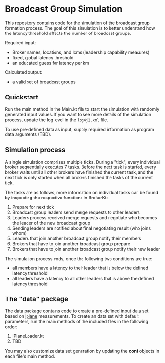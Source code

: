 # Broadcast Group Simulation

This repository contains code for the simulation of the broadcast group formation process.
The goal of this simulation is to better understand how the latency threshold affects the number of broadcast groups.

Required input:
- Broker names, locations, and lcms (leadership capability measures)
- fixed, global latency threshold
- an educated guess for latency per km

Calculated output:
- a valid set of broadcast groups

## Quickstart

Run the main method in the Main.kt file to start the simulation with randomly generated input values.
If you want to see more details of the simulation process, update the log level in the `log4j2.xml` file.

To use pre-defined data as input, supply required information as program data arguments (TBD).

## Simulation process

A single simulation comprises multiple ticks.
During a "tick", every individual broker sequentially executes 7 tasks.
Before the next task is started, every broker waits until all other brokers have finished the current task,
and the next tick is only started when all brokers finished the tasks of the current tick.

The tasks are as follows; more information on individual tasks can be found by inspecting the respective functions in
 BrokerKt:
1. Prepare for next tick
2. Broadcast group leaders send merge requests to other leaders
3. Leaders process received merge requests and negotiate who becomes the leader of the new broadcast group
4. Sending leaders are notified about final negotiating result (who joins whom)
5. Leaders that join another broadcast group notify their members
6. Brokers that have to join another broadcast group prepare
7. Brokers that have to join another broadcast group notify their new leader

The simulation process ends, once the following two conditions are true:
- all members have a latency to their leader that is below the defined latency threshold
- all leaders have a latency to all other leaders that is above the defined latency threshold

## The "data" package

The data package contains code to create a pre-defined input data set based on [iplane](https://web.eecs.umich.edu/~harshavm/iplane/) measurements.
To create an data set with default parameters, run the main methods of the included files in the following order:
1. IPlaneLoader.kt
2. TBD

You may also customize data set generation by updating the **conf** objects in each file's main method.